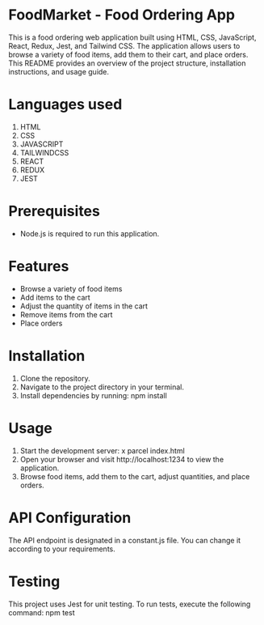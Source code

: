 # FoodMarket - Food Ordering App
This is a food ordering web application built using HTML, CSS, JavaScript, React, Redux, Jest, and Tailwind CSS. The application allows users to browse a variety of food items, add them to their cart, and place orders. This README provides an overview of the project structure, installation instructions, and usage guide.

# Languages used
1.	HTML
2.	CSS
3.	JAVASCRIPT
4.	TAILWINDCSS
5.	REACT
6.	REDUX
7.	JEST
   
# Prerequisites
- Node.js is required to run this application.
  
# Features
- Browse a variety of food items
- Add items to the cart
- Adjust the quantity of items in the cart
- Remove items from the cart
- Place orders

# Installation
1. Clone the repository.
2. Navigate to the project directory in your terminal.
3. Install dependencies by running:
npm install

# Usage 
1.	Start the development server:
x parcel index.html
2.	Open your browser and visit http://localhost:1234 to view the application. 
3.	Browse food items, add them to the cart, adjust quantities, and place orders.

# API Configuration
The API endpoint is designated in a constant.js file. You can change it according to your requirements.

# Testing 
This project uses Jest for unit testing. To run tests, execute the following command:
npm test
